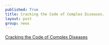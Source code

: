 ```yaml
---
published: True
title: Cracking the Code of Complex Diseases.
layout: post
group: news
---
```


[Cracking the Code of Complex Diseases](https://www.polyu.edu.hk/publications/excelximpact/en/issue/202516/cover-story/cracking-the-code-of-complex-diseases)
